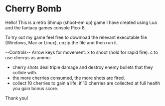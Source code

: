 # Cherry Bomb
Hello! 
This is a retro Shmup (shoot-em up) game I have created using Lua and the fantacy games console Pico-8.

To try out my game feel free to download the relevant executable file (Windows, Mac or Linux), unzip the file and then run it. 

--Controls--
Arrow keys for movement.
x to shoot (hold for rapid fire).
c to use cherrys as ammo:
- cherry shots deal triple damage and destroy enemy bullets that they collide with.
- the more cherries consumed, the more shots are fired.
- collect 10 cherries to gain a life, if 10 cherries are collected at full health you gain bonus score.


Thank you!
